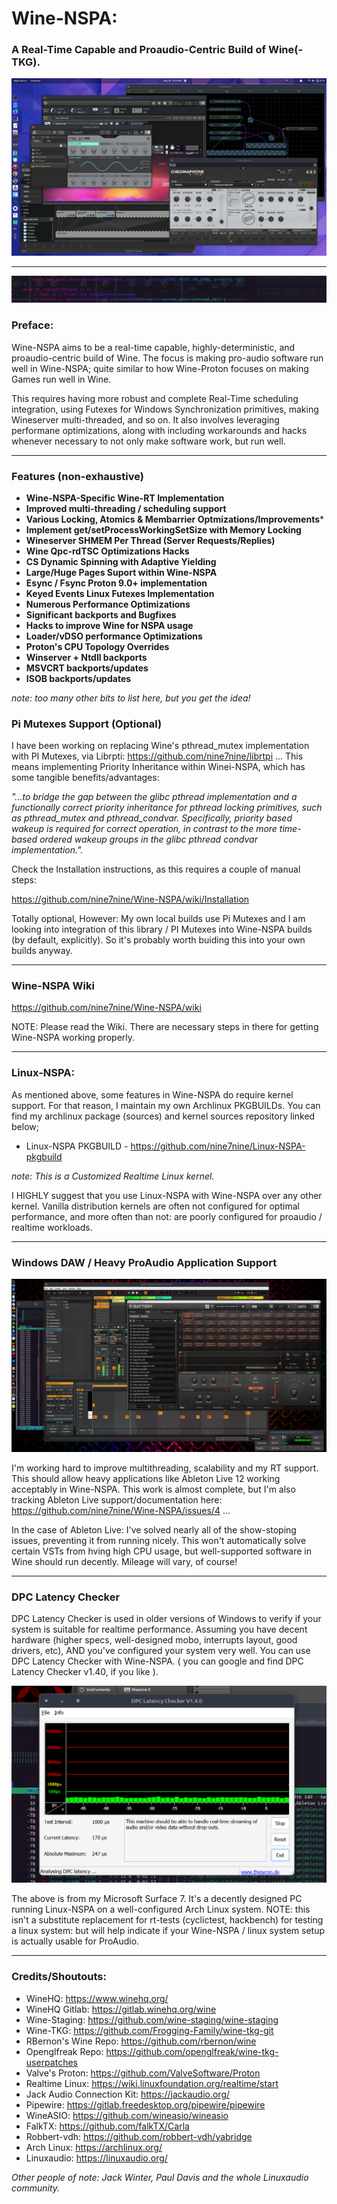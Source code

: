 # Wine-NSPA:
### A Real-Time Capable and Proaudio-Centric Build of Wine(-TKG).

![My Image](/examples/images/Wine-NSPA_desktop.png)

_________________________

![](https://github.com/nine7nine/Wine-NSPA/blob/main/examples/images/terminal-banner.png)

### Preface:

Wine-NSPA aims to be a real-time capable, highly-deterministic, and proaudio-centric build of Wine. The focus is making pro-audio software run well in Wine-NSPA; quite similar to how Wine-Proton focuses on making Games run well in Wine. 

This requires having more robust and complete Real-Time scheduling integration, using Futexes for Windows Synchronization primitives, making Wineserver multi-threaded, and so on. It also involves leveraging performane optimizations, along with including workarounds and hacks whenever necessary to not only make software work, but run well.

_________________________

### Features (non-exhaustive)

* **Wine-NSPA-Specific Wine-RT Implementation**
* **Improved multi-threading / scheduling support**
* **Various Locking, Atomics & Membarrier Optmizations/Improvements***
* **Implement get/setProcessWorkingSetSize with Memory Locking**
* **Wineserver SHMEM Per Thread (Server Requests/Replies)**
* **Wine Qpc-rdTSC Optimizations Hacks**
* **CS Dynamic Spinning with Adaptive Yielding**
* **Large/Huge Pages Suport within Wine-NSPA**
* **Esync / Fsync Proton 9.0+ implementation**
* **Keyed Events Linux Futexes Implementation**
* **Numerous Performance Optimizations**
* **Significant backports and Bugfixes**
* **Hacks to improve Wine for NSPA usage**
* **Loader/vDSO performance Optimizations**
* **Proton's CPU Topology Overrides**
* **Winserver + Ntdll backports**
* **MSVCRT backports/updates**
* **ISOB backports/updates**

*note: too many other bits to list here, but you get the idea!*

### Pi Mutexes Support (Optional)

I have been working on replacing Wine's pthread_mutex implementation with PI Mutexes, via Librpti: https://github.com/nine7nine/librtpi ... This means implementing Priority Inheritance within Winei-NSPA, which has some tangible benefits/advantages: 

_"...to bridge the gap between the glibc pthread implementation and a functionally correct priority inheritance for pthread locking primitives, such as pthread_mutex and pthread_condvar. Specifically, priority based wakeup is required for correct operation, in contrast to the more time-based ordered wakeup groups in the glibc pthread condvar implementation."._

Check the Installation instructions, as this requires a couple of manual steps: 

https://github.com/nine7nine/Wine-NSPA/wiki/Installation

Totally optional, However: My own local builds use Pi Mutexes and I am looking into integration of this library / PI Mutexes into Wine-NSPA builds (by default, explicitly). So it's probably worth buiding this into your own builds anyway. 

_________________________

### Wine-NSPA Wiki 

https://github.com/nine7nine/Wine-NSPA/wiki 

NOTE: Please read the Wiki. There are necessary steps in there for getting Wine-NSPA working properly.

_________________________

### Linux-NSPA:

As mentioned above, some features in Wine-NSPA do require kernel support. For that reason, I maintain my own Archlinux 
PKGBUILDs. You can find my archlinux package (sources) and kernel sources repository linked below;

* Linux-NSPA PKGBUILD - https://github.com/nine7nine/Linux-NSPA-pkgbuild

_note: This is a Customized Realtime Linux kernel._

I HIGHLY suggest that you use Linux-NSPA with Wine-NSPA over any other kernel. Vanilla distribution kernels are often not configured for optimal performance, and more often than not: are poorly configured for proaudio / realtime workloads.
_________________________

### Windows DAW / Heavy ProAudio Application Support

![](https://github.com/nine7nine/Wine-NSPA/blob/main/examples/images/Live11.png)

I'm working hard to improve multithreading, scalability and my RT support. This should allow heavy applications like Ableton Live 12 working acceptably in Wine-NSPA. This work is almost complete, but I'm also tracking Ableton Live support/documentation here: https://github.com/nine7nine/Wine-NSPA/issues/4 ... 

In the case of Ableton Live: I've solved nearly all of the show-stoping issues, preventing it from running nicely. This won't automatically solve certain VSTs from hving high CPU usage, but well-supported software in Wine should run decently. Mileage will vary, of course!

_________________________

### DPC Latency Checker

DPC Latency Checker is used in older versions of Windows to verify if your system is suitable for realtime performance. Assuming you have decent hardware (higher specs, well-designed mobo, interrupts layout, good drivers, etc), AND you've configured your system very well. You can use DPC Latency Checker with Wine-NSPA. ( you can google and find DPC Latency Checker v1.40, if you like ).

![](https://github.com/nine7nine/Wine-NSPA/blob/main/examples/images/Dpc_Latency_Test.png)

The above is from my Microsoft Surface 7. It's a decently designed PC running Linux-NSPA on a well-configured Arch Linux system. NOTE: this isn't a substitute replacement for rt-tests (cyclictest, hackbench) for testing a linux system: but will help indicate if your Wine-NSPA / linux system setup is actually usable for ProAudio.
_________________________

### Credits/Shoutouts:

* WineHQ: https://www.winehq.org/
* WineHQ Gitlab: https://gitlab.winehq.org/wine
* Wine-Staging: https://github.com/wine-staging/wine-staging
* Wine-TKG: https://github.com/Frogging-Family/wine-tkg-git
* RBernon's Wine Repo: https://github.com/rbernon/wine
* Openglfreak Repo: https://github.com/openglfreak/wine-tkg-userpatches
* Valve's Proton: https://github.com/ValveSoftware/Proton
* Realtime Linux: https://wiki.linuxfoundation.org/realtime/start
* Jack Audio Connection Kit: https://jackaudio.org/
* Pipewire: https://gitlab.freedesktop.org/pipewire/pipewire
* WineASIO: https://github.com/wineasio/wineasio
* FalkTX: https://github.com/falkTX/Carla
* Robbert-vdh: https://github.com/robbert-vdh/yabridge
* Arch Linux: https://archlinux.org/
* Linuxaudio: https://linuxaudio.org/

_Other people of note: Jack Winter, Paul Davis and the whole Linuxaudio community._
